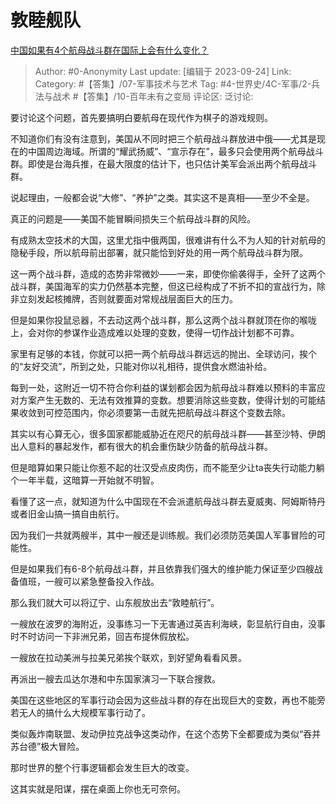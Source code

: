 # 敦睦舰队
[中国如果有4个航母战斗群在国际上会有什么变化？](https://www.zhihu.com/question/374849653/answer/3019309494)

> Author: #0-Anonymity
> Last update: [编辑于 2023-09-24]
> Link:
> Category: #【答集】/07-军事技术与艺术
> Tag: #4-世界史/4C-军事/2-兵法与战术 #【答集】/10-百年未有之变局
> 评论区:
> 泛讨论:

要讨论这个问题，首先要搞明白要航母在现代作为棋子的游戏规则。

不知道你们有没有注意到，美国从不同时把三个航母战斗群放进中俄——尤其是现在的中国周边海域。所谓的“耀武扬威”、“宣示存在”，最多只会使用两个航母战斗群。即使是台海兵推，在最大限度的估计下，也只估计美军会派出两个航母战斗群。

说起理由，一般都会说“大修”、“养护”之类。其实这不是真相——至少不全是。

真正的问题是——美国不能冒瞬间损失三个航母战斗群的风险。

有成熟太空技术的大国，这里尤指中俄两国，很难讲有什么不为人知的针对航母的隐秘手段，所以航母前出部署，就只能恰到好处的用一两个航母战斗群为限。

这一两个战斗群，造成的态势非常微妙——一来，即使你偷袭得手，全歼了这两个战斗群，美国海军的实力仍然基本完整，但这已经构成了不折不扣的宣战行为，除非立刻发起核摊牌，否则就要面对常规战层面巨大的压力。

但是如果你投鼠忌器，不去动这两个战斗群，那么这两个战斗群就顶在你的喉咙上，会对你的参谋作业造成难以处理的变数，使得一切作战计划都不可靠。

家里有足够的本钱，你就可以把一两个航母战斗群远远的抛出、全球访问，挨个的“友好交流”，所到之处，只能对你以礼相待，提供食水燃油补给。

每到一处，这附近一切不符合你利益的谋划都会因为航母战斗群难以预料的丰富应对方案产生无数的、无法有效推算的变数。想要消除这些变数，使得计划的可能结果收敛到可控范围内，你必须要第一击就先把航母战斗群这个变数去除。

其实以有心算无心，很多国家都能威胁近在咫尺的航母战斗群——甚至沙特、伊朗出人意料的暴起发作，都有很大的机会重伤缺少防备的航母战斗群。

但是暗算如果只能让你惹不起的壮汉受点皮肉伤，而不能至少让ta丧失行动能力躺个一年半载，这暗算一开始就不明智。

看懂了这一点，就知道为什么中国现在不会派遣航母战斗群去夏威夷、阿姆斯特丹或者旧金山搞一搞自由航行。

因为我们一共就两艘半，其中一艘还是训练舰。我们必须防范美国人军事冒险的可能性。

但是如果我们有6-8个航母战斗群，并且依靠我们强大的维护能力保证至少四艘战备值班，一艘可以紧急整备投入作战。

那么我们就大可以将辽宁、山东舰放出去“敦睦航行”。

一艘放在波罗的海附近，没事练习一下无害通过英吉利海峡，彰显航行自由，没事时不时访问一下非洲兄弟，回吉布提休假放松。

一艘放在拉动美洲与拉美兄弟挨个联欢，到好望角看看风景。

再派出一艘去瓜达尔港和中东国家演习一下联合搜救。

美国在这些地区的军事行动会因为这些战斗群的存在出现巨大的变数，再也不能旁若无人的搞什么大规模军事行动了。

类似轰炸南联盟、发动伊拉克战争这类动作，在这个态势下全都要成为类似“吞并苏台德”极大冒险。

那时世界的整个行事逻辑都会发生巨大的改变。

这其实就是阳谋，摆在桌面上你也无可奈何。
